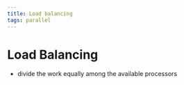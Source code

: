 ```yaml
---
title: Load balancing
tags: parallel 
---
```


# Load Balancing
- divide the work equally among the available processors



































































